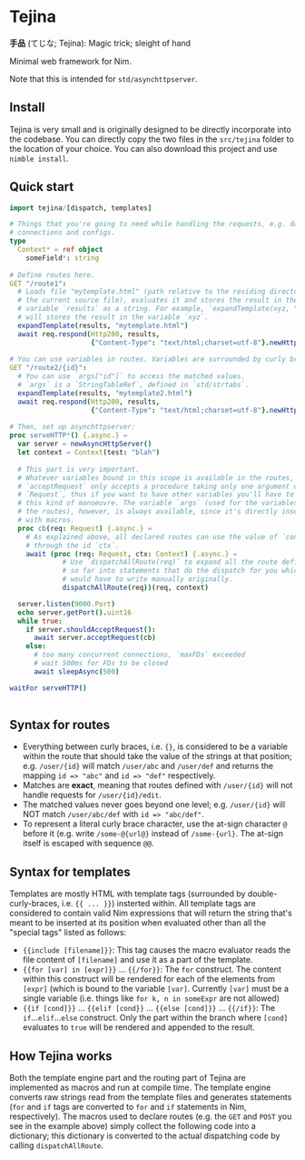 # Tejina

**手品** (てじな; Tejina): Magic trick; sleight of hand

Minimal web framework for Nim.

Note that this is intended for `std/asynchttpserver`.

## Install

Tejina is very small and is originally designed to be directly incorporate into
the codebase. You can directly copy the two files in the `src/tejina` folder to
the location of your choice. You can also download this project and use
`nimble install`.

## Quick start

``` nim
import tejina/[dispatch, templates]

# Things that you're going to need while handling the requests, e.g. database
# connections and configs.
type
  Context* = ref object
    someField*: string 
	
# Define routes here.
GET "/route1":
  # Loads file "mytemplate.html" (path relative to the residing directory of
  # the current source file), evaluates it and stores the result in the
  # variable `results` as a string. For example, `expandTemplate(xyz, "blah")`
  # will stores the result in the variable `xyz`.
  expandTemplate(results, "mytemplate.html")
  await req.respond(Http200, results,
                    {"Content-Type": "text/html;charset=utf-8"}.newHttpHeaders())
					
# You can use variables in routes. Variables are surrounded by curly brackets.
GET "/route2/{id}":
  # You can use `args["id"]` to access the matched values.
  # `args` is a `StringTableRef`, defined in `std/strtabs`.
  expandTemplate(results, "mytemplate2.html")
  await req.respond(Http200, results,
                    {"Content-Type": "text/html;charset=utf-8"}.newHttpHeaders())
	
# Then, set up asynchttpserver:
proc serveHTTP*() {.async.} =
  var server = newAsyncHttpServer()
  let context = Context(test: "blah")
  
  # This part is very important.
  # Whatever variables bound in this scope is available in the routes, but
  # `acceptRequest` only accepts a procedure taking only one argument of type
  # `Request`, thus if you want to have other variables you'll have to do
  # this kind of manoeuvre. The variable `args` (used for the variables in
  # the routes), however, is always available, since it's directly inserted
  # with macros.
  proc cb(req: Request) {.async.} =
    # As explained above, all declared routes can use the value of `context`
	# through the id `ctx`.
    await (proc (req: Request, ctx: Context) {.async.} =
		     # Use `dispatchAllRoute(req)` to expand all the route definitions
			 # so far into statements that do the dispatch for you which you
			 # would have to write manually originally.
             dispatchAllRoute(req))(req, context)

  server.listen(9000.Port)
  echo server.getPort().uint16
  while true:
    if server.shouldAcceptRequest():
      await server.acceptRequest(cb)
    else:
      # too many concurrent connections, `maxFDs` exceeded
      # wait 500ms for FDs to be closed
      await sleepAsync(500)

waitFor serveHTTP()
  
```

## Syntax for routes

+ Everything between curly braces, i.e. `{}`, is considered to be a variable within the route that should take the value of the strings at that position; e.g. `/user/{id}` will match `/user/abc` and `/user/def` and returns the mapping `id => "abc"` and `id => "def"` respectively.
+ Matches are **exact**, meaning that routes defined with `/user/{id}` will not handle requests for `/user/{id}/edit`.
+ The matched values never goes beyond one level; e.g. `/user/{id}` will NOT match `/user/abc/def` with `id => "abc/def"`.
+ To represent a literal curly brace character, use the at-sign character `@` before it (e.g. write `/some-@{url@}` instead of `/some-{url}`. The at-sign itself is escaped with sequence `@@`.

## Syntax for templates

Templates are mostly HTML with template tags (surrounded by double-curly-braces, i.e. `{{ ... }}`) insterted within. All template tags are considered to contain valid Nim expressions that will return the string that's meant to be inserted at its position when evaluated other than all the "special tags" listed as follows:

+ `{{include [filename]}}`: This tag causes the macro evaluator reads the file content of `[filename]` and use it as a part of the template. 
+ `{{for [var] in [expr]}}` ... `{{/for}}`: The `for` construct. The content within this construct will be rendered for each of the elements from `[expr]` (which is bound to the variable `[var]`. Currently `[var]` must be a single variable (i.e. things like `for k, n in someExpr` are not allowed)
+ `{{if [cond]}}` ... `{{elif [cond}}` ... `{{else [cond]}}` ... `{{/if}}`: The `if`...`elif`...`else` construct. Only the part within the branch where `[cond]` evaluates to `true` will be rendered and appended to the result.

## How Tejina works

Both the template engine part and the routing part of Tejina are implemented as macros and run at compile time. The template engine converts raw strings read from the template files and generates statements (`for` and `if` tags are converted to `for` and `if` statements in Nim, respectively). The macros used to declare routes (e.g. the `GET` and `POST` you see in the example above) simply collect the following code into a dictionary; this dictionary is converted to the actual dispatching code by calling `dispatchAllRoute`.


